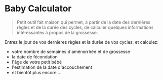# Baby Calculator
> Petit outil fait maison qui permet, à partir de la date des dernières règles et de la durée des cycles, de calculer quelques informations intéressantes à propos de la grossesse.

Entrez le jour de vos dernières règles et la durèe de vos cycles,
et calculez:
* votre nombre de semaines d'aménorrhée et de grossesse
* la date de fécondation
* l'âge de votre petit bébé
* l'estimation de la date d'accouchement
* et bientôt plus encore ...
